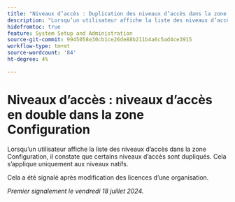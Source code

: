 ```yaml
---
title: "Niveaux d’accès : Duplication des niveaux d’accès dans la zone Configuration"
description: "Lorsqu’un utilisateur affiche la liste des niveaux d’accès dans la zone Configuration, il constate que certains niveaux d’accès sont dupliqués. Cela s’applique uniquement aux niveaux natifs."
hidefromtoc: true
feature: System Setup and Administration
source-git-commit: 9945058e30cb1ce26de88b211b4a6c5ad4ce3915
workflow-type: tm+mt
source-wordcount: '84'
ht-degree: 4%

---
```



# Niveaux d’accès : niveaux d’accès en double dans la zone Configuration

Lorsqu’un utilisateur affiche la liste des niveaux d’accès dans la zone Configuration, il constate que certains niveaux d’accès sont dupliqués. Cela s’applique uniquement aux niveaux natifs.

Cela a été signalé après modification des licences d’une organisation.

_Premier signalement le vendredi 18 juillet 2024._
